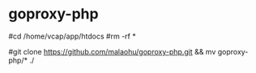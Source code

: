 # goproxy-php

#cd /home/vcap/app/htdocs
#rm -rf *

#git clone https://github.com/malaohu/goproxy-php.git && mv goproxy-php/* ./
